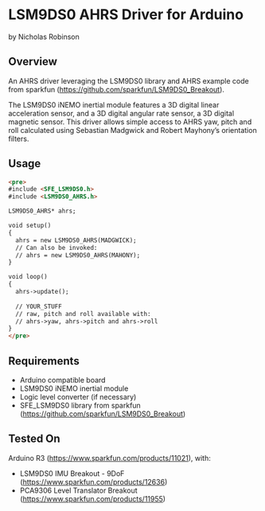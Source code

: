 # LSM9DS0 AHRS Driver for Arduino

by Nicholas Robinson

## Overview

An AHRS driver leveraging the LSM9DS0 library and AHRS example code from sparkfun (https://github.com/sparkfun/LSM9DS0_Breakout).

The LSM9DS0 iNEMO inertial module features a 3D digital linear acceleration sensor, and a 3D digital angular rate sensor, a 3D digital magnetic sensor. This driver allows simple access to AHRS yaw, pitch and roll calculated using Sebastian Madgwick and Robert Mayhony’s orientation filters.

## Usage

```html
<pre>
#include <SFE_LSM9DS0.h>
#include <LSM9DS0_AHRS.h>

LSM9DS0_AHRS* ahrs;

void setup()
{ 
  ahrs = new LSM9DS0_AHRS(MADGWICK);
  // Can also be invoked:
  // ahrs = new LSM9DS0_AHRS(MAHONY);
}

void loop()
{ 
  ahrs->update();
  
  // YOUR_STUFF
  // raw, pitch and roll available with:
  // ahrs->yaw, ahrs->pitch and ahrs->roll
}
</pre>
```

## Requirements

* Arduino compatible board
* LSM9DS0 iNEMO inertial module
* Logic level converter (if necessary)
* SFE_LSM9DS0 library from sparkfun (https://github.com/sparkfun/LSM9DS0_Breakout)

## Tested On

Arduino R3 (https://www.sparkfun.com/products/11021), with:
* LSM9DS0 IMU Breakout - 9DoF (https://www.sparkfun.com/products/12636)
* PCA9306 Level Translator Breakout (https://www.sparkfun.com/products/11955)